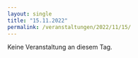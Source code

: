 ```yaml
---
layout: single
title: "15.11.2022"
permalink: /veranstaltungen/2022/11/15/
---
```


Keine Veranstaltung an diesem Tag.

